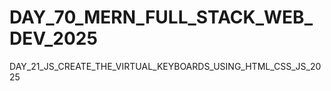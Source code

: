 # DAY_70_MERN_FULL_STACK_WEB_DEV_2025
DAY_21_JS_CREATE_THE_VIRTUAL_KEYBOARDS_USING_HTML_CSS_JS_2025

